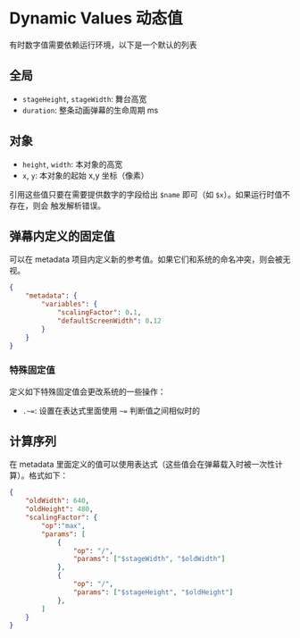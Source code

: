 # Dynamic Values 动态值
有时数字值需要依赖运行环境，以下是一个默认的列表

## 全局
- `stageHeight`, `stageWidth`: 舞台高宽
- `duration`: 整条动画弹幕的生命周期 ms

## 对象
- `height`, `width`: 本对象的高宽
- `x`, `y`: 本对象的起始 x,y 坐标（像素）

引用这些值只要在需要提供数字的字段给出 `$name` 即可（如 `$x`）。如果运行时值不存在，则会
触发解析错误。

## 弹幕内定义的固定值
可以在 metadata 项目内定义新的参考值。如果它们和系统的命名冲突，则会被无视。

````JSON
{
    "metadata": {
        "variables": {
            "scalingFactor": 0.1,
            "defaultScreenWidth": 0.12
        }
    }
}
````

### 特殊固定值
定义如下特殊固定值会更改系统的一些操作：

- `.~=`: 设置在表达式里面使用 `~=` 判断值之间相似时的

## 计算序列
在 metadata 里面定义的值可以使用表达式（这些值会在弹幕载入时被一次性计算）。格式如下：

````JSON
{
    "oldWidth": 640,
    "oldHeight": 480,
    "scalingFactor": {
        "op":"max",
        "params": [
            {
                "op": "/",
                "params": ["$stageWidth", "$oldWidth"]
            },
            {
                "op": "/",
                "params": ["$stageHeight", "$oldHeight"]
            },
        ]
    }
}
````
